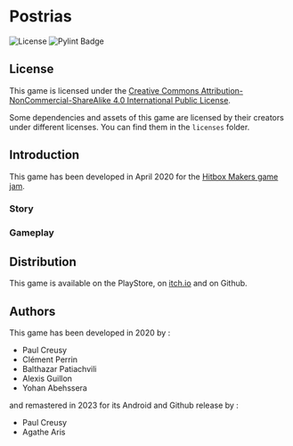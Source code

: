 # Postrias

![License](https://licensebuttons.net/l/by-nc-sa/3.0/88x31.png)
![Pylint Badge](https://github.com/LupaDevStudio/Postrias/actions/workflows/pylint.yml/badge.svg)


## License

This game is licensed under the [Creative Commons Attribution-NonCommercial-ShareAlike 4.0 International Public License](https://creativecommons.org/licenses/by-nc-sa/4.0/).

Some dependencies and assets of this game are licensed by their creators under different licenses. You can find them in the `licenses` folder.

## Introduction

This game has been developed in April 2020 for the [Hitbox Makers game jam](https://itch.io/jam/hibox-makers-2020).

### Story

### Gameplay

## Distribution

This game is available on the PlayStore, on [itch.io](https://the-washing-machine.itch.io/postrias) and on Github.

## Authors

This game has been developed in 2020 by :

- Paul Creusy
- Clément Perrin
- Balthazar Patiachvili
- Alexis Guillon
- Yohan Abehssera

and remastered in 2023 for its Android and Github release by :

- Paul Creusy
- Agathe Aris